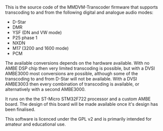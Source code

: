 This is the source code of the MMDVM-Transcoder firmware that supports transcoding to and from the following digital and analogue audio modes:
- D-Star
- DMR
- YSF (DN and VW mode)
- P25 phase 1
- NXDN
- M17 (3200 and 1600 mode)
- PCM

The available conversions depends on the hardware available. With no AMBE DSP chip then very limited transcoding is possible, but with a DVSI AMBE3000 most conversions are possible, although some of the transcoding to and from D-Star will not be available. With a DVSI AMBE3003 then every combination of transcoding is available, or alternatively with a second AMBE3000.

It runs on the the ST-Micro STM32F722 processor and a custom AMBE board. The design of this board will be made available once it's design has been finalised.

This software is licenced under the GPL v2 and is primarily intended for amateur and educational use.
